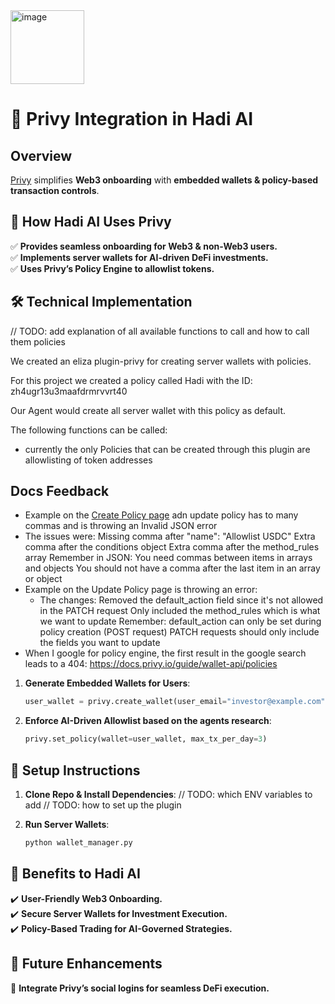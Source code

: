 <img width="118" alt="image" src="https://github.com/user-attachments/assets/73cbcb82-eb79-4330-9519-0807b40c5830" />


# 🔑 Privy Integration in Hadi AI

## Overview
[Privy](https://privy.io/) simplifies **Web3 onboarding** with **embedded wallets & policy-based transaction controls**.

## 🚀 How Hadi AI Uses Privy
✅ **Provides seamless onboarding for Web3 & non-Web3 users.**  
✅ **Implements server wallets for AI-driven DeFi investments.**  
✅ **Uses Privy’s Policy Engine to allowlist tokens.**  

## 🛠️ Technical Implementation

// TODO: add explanation of all available functions to call and how to call them policies

We created an eliza plugin-privy for creating server wallets with policies.

For this project we created a policy called Hadi with the ID: zh4ugr13u3maafdrmrvvrt40

Our Agent would create all server wallet with this policy as default. 

The following functions can be called:

- currently the only Policies that can be created through this plugin are allowlisting of token addresses


## Docs Feedback

- Example on the [Create Policy page](https://docs.privy.io/guide/server-wallets/policies/create#example) adn update policy has to many commas and is throwing an Invalid JSON error
- The issues were:
    Missing comma after "name": "Allowlist USDC"
    Extra comma after the conditions object
    Extra comma after the method_rules array
    Remember in JSON:
    You need commas between items in arrays and objects
    You should not have a comma after the last item in an array or object
- Example on the Update Policy page is throwing an error:
  - The changes:
    Removed the default_action field since it's not allowed in the PATCH request
    Only included the method_rules which is what we want to update
    Remember:
    default_action can only be set during policy creation (POST request)
    PATCH requests should only include the fields you want to update
- When I google for policy engine, the first result in the google search leads to a 404: https://docs.privy.io/guide/wallet-api/policies


1. **Generate Embedded Wallets for Users**:
    ```python
    user_wallet = privy.create_wallet(user_email="investor@example.com")
    ```

2. **Enforce AI-Driven Allowlist based on the agents research**:
    ```python
    privy.set_policy(wallet=user_wallet, max_tx_per_day=3)
    ```

## 🔧 Setup Instructions
1. **Clone Repo & Install Dependencies**:
    // TODO: which ENV variables to add
    // TODO: how to set up the plugin

2. **Run Server Wallets**:
    ```bash
    python wallet_manager.py
    ```

## 🔹 Benefits to Hadi AI
✔️ **User-Friendly Web3 Onboarding.**  
✔️ **Secure Server Wallets for Investment Execution.**  
✔️ **Policy-Based Trading for AI-Governed Strategies.**  

## 🔮 Future Enhancements
🚀 **Integrate Privy’s social logins for seamless DeFi execution.**  



